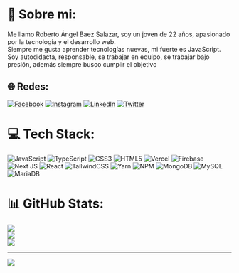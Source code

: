 # 💫 Sobre mi:
Me llamo Roberto Ángel Baez Salazar, soy un joven de 22 años, apasionado por la tecnología y el desarrollo web.<br>Siempre me gusta aprender tecnologías nuevas, mi fuerte es JavaScript.<br>Soy autodidacta, responsable, se trabajar en equipo, se trabajar bajo presión, además siempre busco cumplir el objetivo


## 🌐 Redes:
[![Facebook](https://img.shields.io/badge/Facebook-%231877F2.svg?logo=Facebook&logoColor=white)](https://facebook.com/https://www.facebook.com/profile.php?id=100089372589252) [![Instagram](https://img.shields.io/badge/Instagram-%23E4405F.svg?logo=Instagram&logoColor=white)](https://instagram.com/https://www.instagram.com/baezdev/) [![LinkedIn](https://img.shields.io/badge/LinkedIn-%230077B5.svg?logo=linkedin&logoColor=white)](https://linkedin.com/in/https://www.linkedin.com/in/angel-baez-52a85724b/) [![Twitter](https://img.shields.io/badge/Twitter-%231DA1F2.svg?logo=Twitter&logoColor=white)](https://twitter.com/https://twitter.com/baez_dev) 

# 💻 Tech Stack:
![JavaScript](https://img.shields.io/badge/javascript-%23323330.svg?style=for-the-badge&logo=javascript&logoColor=%23F7DF1E) ![TypeScript](https://img.shields.io/badge/typescript-%23007ACC.svg?style=for-the-badge&logo=typescript&logoColor=white) ![CSS3](https://img.shields.io/badge/css3-%231572B6.svg?style=for-the-badge&logo=css3&logoColor=white) ![HTML5](https://img.shields.io/badge/html5-%23E34F26.svg?style=for-the-badge&logo=html5&logoColor=white) ![Vercel](https://img.shields.io/badge/vercel-%23000000.svg?style=for-the-badge&logo=vercel&logoColor=white) ![Firebase](https://img.shields.io/badge/firebase-%23039BE5.svg?style=for-the-badge&logo=firebase) ![Next JS](https://img.shields.io/badge/Next-black?style=for-the-badge&logo=next.js&logoColor=white) ![React](https://img.shields.io/badge/react-%2320232a.svg?style=for-the-badge&logo=react&logoColor=%2361DAFB) ![TailwindCSS](https://img.shields.io/badge/tailwindcss-%2338B2AC.svg?style=for-the-badge&logo=tailwind-css&logoColor=white) ![Yarn](https://img.shields.io/badge/yarn-%232C8EBB.svg?style=for-the-badge&logo=yarn&logoColor=white) ![NPM](https://img.shields.io/badge/NPM-%23000000.svg?style=for-the-badge&logo=npm&logoColor=white) ![MongoDB](https://img.shields.io/badge/MongoDB-%234ea94b.svg?style=for-the-badge&logo=mongodb&logoColor=white) ![MySQL](https://img.shields.io/badge/mysql-%2300f.svg?style=for-the-badge&logo=mysql&logoColor=white) ![MariaDB](https://img.shields.io/badge/MariaDB-003545?style=for-the-badge&logo=mariadb&logoColor=white)
# 📊 GitHub Stats:
![](https://github-readme-stats.vercel.app/api?username=baezdev&theme=dracula&hide_border=false&include_all_commits=true&count_private=false)<br/>
![](https://github-readme-streak-stats.herokuapp.com/?user=baezdev&theme=dracula&hide_border=false)<br/>
![](https://github-readme-stats.vercel.app/api/top-langs/?username=baezdev&theme=dracula&hide_border=false&include_all_commits=true&count_private=false&layout=compact)

---
[![](https://visitcount.itsvg.in/api?id=baezdev&icon=2&color=11)](https://visitcount.itsvg.in)

<!-- Proudly created with GPRM ( https://gprm.itsvg.in ) -->
